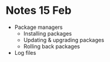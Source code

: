 # Notes 15 Feb

- Package managers
  - Installing packages
  - Updating & upgrading packages
  - Rolling back packages
- Log files
